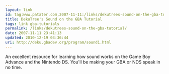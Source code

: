 ```yaml
---
layout: link
id: tag:www.patater.com,2007-11-11:/links/dekutrees-sound-on-the-gba-tutorial
title: DekuTree's Sound on the GBA Tutorial
tags: link gba-tutorials
permalink: /links/dekutrees-sound-on-the-gba-tutorial/
date: 2007-11-11 23:41:13
updated: 2010-12-19 03:36:44
uri: http://deku.gbadev.org/program/sound1.html
---
```

An excellent resource for learning how sound works on the Game Boy Advance and
the Nintendo DS. You'll be making your GBA or NDS speak in no time.
